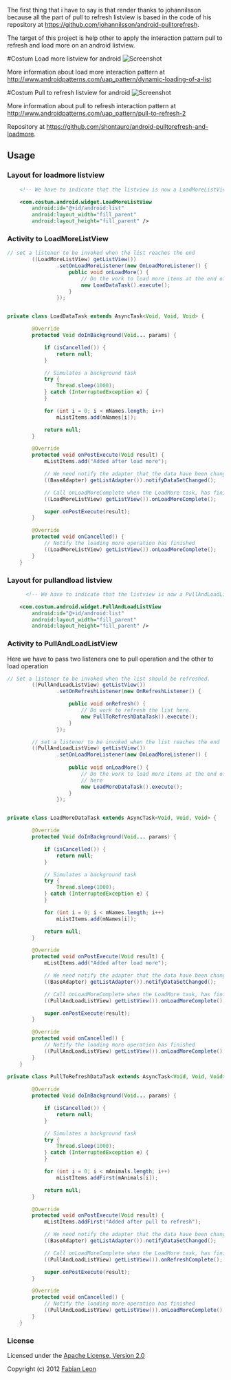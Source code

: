 The first thing that i have to say is that render thanks to johannilsson because
all the part of pull to refresh listview is based in the code of his repository 
at <https://github.com/johannilsson/android-pulltorefresh>.

The target of this project is help other to apply the interaction pattern 
pull to refresh and load more on an android listview.  

#Costum Load more listview for android
![Screenshot](https://github.com/shontauro/android-pulltorefresh-and-loadmore/raw/master/loadmore.png)

More information about load more interaction pattern 
at <http://www.androidpatterns.com/uap_pattern/dynamic-loading-of-a-list>

#Costum Pull to refresh listview for android
![Screenshot](https://github.com/shontauro/android-pulltorefresh-and-loadmore/raw/master/pulltorefresh.png)

More information about pull to refresh interaction pattern 
at <http://www.androidpatterns.com/uap_pattern/pull-to-refresh-2>

Repository at <https://github.com/shontauro/android-pulltorefresh-and-loadmore>.

##  Usage

### Layout for loadmore listview

``` xml
    <!-- We have to indicate that the listview is now a LoadMoreListView -->

    <com.costum.android.widget.LoadMoreListView
        android:id="@+id/android:list"
        android:layout_width="fill_parent"
        android:layout_height="fill_parent" />
```
### Activity to LoadMoreListView


``` java
// set a listener to be invoked when the list reaches the end
		((LoadMoreListView) getListView())
				.setOnLoadMoreListener(new OnLoadMoreListener() {
					public void onLoadMore() {
						// Do the work to load more items at the end of list here
						new LoadDataTask().execute();
					}
				});


private class LoadDataTask extends AsyncTask<Void, Void, Void> {

		@Override
		protected Void doInBackground(Void... params) {

			if (isCancelled()) {
				return null;
			}

			// Simulates a background task
			try {
				Thread.sleep(1000);
			} catch (InterruptedException e) {
			}

			for (int i = 0; i < mNames.length; i++)
				mListItems.add(mNames[i]);

			return null;
		}

		@Override
		protected void onPostExecute(Void result) {
			mListItems.add("Added after load more");

			// We need notify the adapter that the data have been changed
			((BaseAdapter) getListAdapter()).notifyDataSetChanged();

			// Call onLoadMoreComplete when the LoadMore task, has finished
			((LoadMoreListView) getListView()).onLoadMoreComplete();

			super.onPostExecute(result);
		}

		@Override
		protected void onCancelled() {
			// Notify the loading more operation has finished
			((LoadMoreListView) getListView()).onLoadMoreComplete();
		}
	}
``` 


### Layout for pullandload listview

``` xml
      <!-- We have to indicate that the listview is now a PullAndLoadListView -->

    <com.costum.android.widget.PullAndLoadListView
        android:id="@+id/android:list"
        android:layout_width="fill_parent"
        android:layout_height="fill_parent" />
```
### Activity to PullAndLoadListView

Here we have to pass two listeners one to pull operation and the other to load operation

``` java
// Set a listener to be invoked when the list should be refreshed.
		((PullAndLoadListView) getListView())
				.setOnRefreshListener(new OnRefreshListener() {

					public void onRefresh() {
						// Do work to refresh the list here.
						new PullToRefreshDataTask().execute();
					}
				});

		// set a listener to be invoked when the list reaches the end
		((PullAndLoadListView) getListView())
				.setOnLoadMoreListener(new OnLoadMoreListener() {
					
					public void onLoadMore() {
						// Do the work to load more items at the end of list
						// here
						new LoadMoreDataTask().execute();
					}
				});


private class LoadMoreDataTask extends AsyncTask<Void, Void, Void> {

		@Override
		protected Void doInBackground(Void... params) {

			if (isCancelled()) {
				return null;
			}

			// Simulates a background task
			try {
				Thread.sleep(1000);
			} catch (InterruptedException e) {
			}

			for (int i = 0; i < mNames.length; i++)
				mListItems.add(mNames[i]);

			return null;
		}

		@Override
		protected void onPostExecute(Void result) {
			mListItems.add("Added after load more");

			// We need notify the adapter that the data have been changed
			((BaseAdapter) getListAdapter()).notifyDataSetChanged();

			// Call onLoadMoreComplete when the LoadMore task, has finished
			((PullAndLoadListView) getListView()).onLoadMoreComplete();

			super.onPostExecute(result);
		}

		@Override
		protected void onCancelled() {
			// Notify the loading more operation has finished
			((PullAndLoadListView) getListView()).onLoadMoreComplete();
		}
	}

private class PullToRefreshDataTask extends AsyncTask<Void, Void, Void> {
	
		@Override
		protected Void doInBackground(Void... params) {

			if (isCancelled()) {
				return null;
			}

			// Simulates a background task
			try {
				Thread.sleep(1000);
			} catch (InterruptedException e) {
			}

			for (int i = 0; i < mAnimals.length; i++)
				mListItems.addFirst(mAnimals[i]);

			return null;
		}

		@Override
		protected void onPostExecute(Void result) {
			mListItems.addFirst("Added after pull to refresh");

			// We need notify the adapter that the data have been changed
			((BaseAdapter) getListAdapter()).notifyDataSetChanged();

			// Call onLoadMoreComplete when the LoadMore task, has finished
			((PullAndLoadListView) getListView()).onRefreshComplete();

			super.onPostExecute(result);
		}

		@Override
		protected void onCancelled() {
			// Notify the loading more operation has finished
			((PullAndLoadListView) getListView()).onLoadMoreComplete();
		}
	}
``` 


### License
Licensed under the [Apache License, Version 2.0](http://www.apache.org/licenses/LICENSE-2.0.html)

Copyright (c) 2012 [Fabian Leon](http://yelamablog.blogspot.com/)


